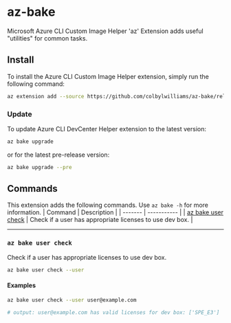 # az-bake

Microsoft Azure CLI Custom Image Helper 'az' Extension adds useful "utilities" for common tasks.

## Install

To install the Azure CLI Custom Image Helper extension, simply run the following command:

```sh
az extension add --source https://github.com/colbylwilliams/az-bake/releases/latest/download/bake-0.0.2-py3-none-any.whl -y
```

### Update

To update Azure CLI DevCenter Helper extension to the latest version:

```sh
az bake upgrade
```

or for the latest pre-release version:

```sh
az bake upgrade --pre
```

## Commands

This extension adds the following commands.  Use `az bake -h` for more information.
| Command | Description |
| ------- | ----------- |
| [az bake user check](#az-bake-user-check) | Check if a user has appropriate licenses to use dev box. |

---

### `az bake user check`

Check if a user has appropriate licenses to use dev box.

```sh
az bake user check --user
```

#### Examples

```sh
az bake user check --user user@example.com

# output: user@example.com has valid licenses for dev box: ['SPE_E3']
```

